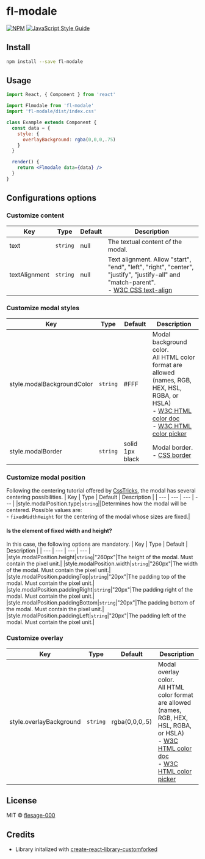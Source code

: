 # fl-modale

>

[![NPM](https://img.shields.io/npm/v/fl-modale.svg)](https://www.npmjs.com/package/fl-modale) [![JavaScript Style Guide](https://img.shields.io/badge/code_style-standard-brightgreen.svg)](https://standardjs.com)

## Install

```bash
npm install --save fl-modale
```

## Usage

```jsx
import React, { Component } from 'react'

import Flmodale from 'fl-modale'
import 'fl-modale/dist/index.css'

class Example extends Component {
  const data = {
    style: {
      overlayBackground: rgba(0,0,0,.75)
    }
  }

  render() {
    return <Flmodale data={data} />
  }
}
```

## Configurations options
<!-- Markdown table generator => https://meoki.vn/markdowntable/ -->

### Customize content
| Key | Type | Default | Description |
| --- | --- | --- | --- |
| text | `string` | null | The textual content of the modal. |
| textAlignment | `string` | null | Text alignment. Allow "start", "end", "left", "right", "center", "justify", "justify-all" and "match-parent".<br>- [W3C CSS text-align](https://www.w3schools.com/cssref/pr_text_text-align.php) |

### Customize modal styles
| Key | Type | Default | Description |
| --- | --- | --- | --- |
| style.modalBackgroundColor | `string` | #FFF | Modal background color.<br>All HTML color format are allowed (names, RGB, HEX, HSL, RGBA, or HSLA)<br> - [W3C HTML color doc](https://www.w3schools.com/html/html_colors.asp)<br>- [W3C HTML color picker](https://www.w3schools.com/colors/colors_picker.asp) |
| style.modalBorder | `string` | solid 1px black | Modal border.<br> - [CSS border](https://developer.mozilla.org/fr/docs/Web/CSS/border) |

### Customize modal position
Following the centering tutorial offered by [CssTricks](https://css-tricks.com/centering-css-complete-guide/), the modal has several centering possibilities.
| Key | Type | Default | Description |
| --- | --- | --- | --- |
|style.modalPosition.type|`string`||Determines how the modal will be centered. Possible values are: <br>- `fixedWidthHeight` for the centering of the modal whose sizes are fixed.|

#### **Is the element of fixed width and height?**
In this case, the following options are mandatory.
| Key | Type | Default | Description |
| --- | --- | --- | --- |
|style.modalPosition.height|`string`|"260px"|The height of the modal. Must contain the pixel unit.|
|style.modalPosition.width|`string`|"260px"|The width of the modal. Must contain the pixel unit.|
|style.modalPosition.paddingTop|`string`|"20px"|The padding top of the modal. Must contain the pixel unit.|
|style.modalPosition.paddingRight|`string`|"20px"|The padding right of the modal. Must contain the pixel unit.|
|style.modalPosition.paddingBottom|`string`|"20px"|The padding bottom of the modal. Must contain the pixel unit.|
|style.modalPosition.paddingLeft|`string`|"20px"|The padding left of the modal. Must contain the pixel unit.|

### Customize overlay
| Key | Type | Default | Description |
| --- | --- | --- | --- |
| style.overlayBackground | `string` | rgba(0,0,0,.5) | Modal overlay color.<br>All HTML color format are allowed (names, RGB, HEX, HSL, RGBA, or HSLA)<br> - [W3C HTML color doc](https://www.w3schools.com/html/html_colors.asp)<br>- [W3C HTML color picker](https://www.w3schools.com/colors/colors_picker.asp) |

## License

MIT © [flesage-000](https://github.com/flesage-000)


## Credits
- Library initalized with [create-react-library-customforked](https://www.npmjs.com/package/create-react-library-customforked)